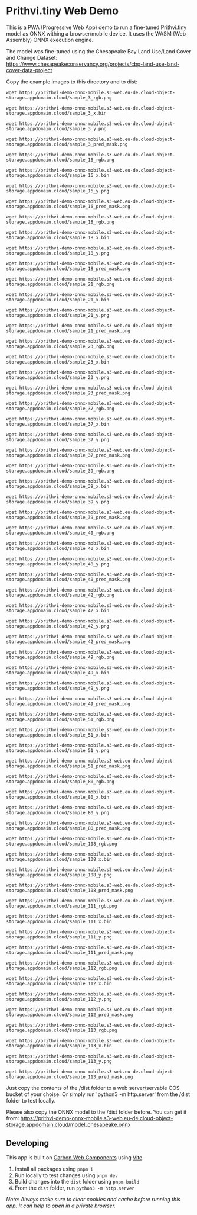 # Prithvi.tiny Web Demo
This is a PWA (Progressive Web App) demo to run a fine-tuned Prithvi.tiny model as ONNX withing a browser/mobile device. It uses the WASM (Web Assembly) ONNX execution engine.

The model was fine-tuned using the Chesapeake Bay Land Use/Land Cover and Change Dataset: https://www.chesapeakeconservancy.org/projects/cbp-land-use-land-cover-data-project

Copy the example images to this directory and to dist:

```
wget https://prithvi-demo-onnx-mobile.s3-web.eu-de.cloud-object-storage.appdomain.cloud/sample_3_rgb.png

wget https://prithvi-demo-onnx-mobile.s3-web.eu-de.cloud-object-storage.appdomain.cloud/sample_3_x.bin

wget https://prithvi-demo-onnx-mobile.s3-web.eu-de.cloud-object-storage.appdomain.cloud/sample_3_y.png

wget https://prithvi-demo-onnx-mobile.s3-web.eu-de.cloud-object-storage.appdomain.cloud/sample_3_pred_mask.png

wget https://prithvi-demo-onnx-mobile.s3-web.eu-de.cloud-object-storage.appdomain.cloud/sample_16_rgb.png

wget https://prithvi-demo-onnx-mobile.s3-web.eu-de.cloud-object-storage.appdomain.cloud/sample_16_x.bin

wget https://prithvi-demo-onnx-mobile.s3-web.eu-de.cloud-object-storage.appdomain.cloud/sample_16_y.png

wget https://prithvi-demo-onnx-mobile.s3-web.eu-de.cloud-object-storage.appdomain.cloud/sample_16_pred_mask.png

wget https://prithvi-demo-onnx-mobile.s3-web.eu-de.cloud-object-storage.appdomain.cloud/sample_18_rgb.png

wget https://prithvi-demo-onnx-mobile.s3-web.eu-de.cloud-object-storage.appdomain.cloud/sample_18_x.bin

wget https://prithvi-demo-onnx-mobile.s3-web.eu-de.cloud-object-storage.appdomain.cloud/sample_18_y.png

wget https://prithvi-demo-onnx-mobile.s3-web.eu-de.cloud-object-storage.appdomain.cloud/sample_18_pred_mask.png

wget https://prithvi-demo-onnx-mobile.s3-web.eu-de.cloud-object-storage.appdomain.cloud/sample_21_rgb.png

wget https://prithvi-demo-onnx-mobile.s3-web.eu-de.cloud-object-storage.appdomain.cloud/sample_21_x.bin

wget https://prithvi-demo-onnx-mobile.s3-web.eu-de.cloud-object-storage.appdomain.cloud/sample_21_y.png

wget https://prithvi-demo-onnx-mobile.s3-web.eu-de.cloud-object-storage.appdomain.cloud/sample_21_pred_mask.png

wget https://prithvi-demo-onnx-mobile.s3-web.eu-de.cloud-object-storage.appdomain.cloud/sample_23_rgb.png

wget https://prithvi-demo-onnx-mobile.s3-web.eu-de.cloud-object-storage.appdomain.cloud/sample_23_x.bin

wget https://prithvi-demo-onnx-mobile.s3-web.eu-de.cloud-object-storage.appdomain.cloud/sample_23_y.png

wget https://prithvi-demo-onnx-mobile.s3-web.eu-de.cloud-object-storage.appdomain.cloud/sample_23_pred_mask.png

wget https://prithvi-demo-onnx-mobile.s3-web.eu-de.cloud-object-storage.appdomain.cloud/sample_37_rgb.png

wget https://prithvi-demo-onnx-mobile.s3-web.eu-de.cloud-object-storage.appdomain.cloud/sample_37_x.bin

wget https://prithvi-demo-onnx-mobile.s3-web.eu-de.cloud-object-storage.appdomain.cloud/sample_37_y.png

wget https://prithvi-demo-onnx-mobile.s3-web.eu-de.cloud-object-storage.appdomain.cloud/sample_37_pred_mask.png

wget https://prithvi-demo-onnx-mobile.s3-web.eu-de.cloud-object-storage.appdomain.cloud/sample_39_rgb.png

wget https://prithvi-demo-onnx-mobile.s3-web.eu-de.cloud-object-storage.appdomain.cloud/sample_39_x.bin

wget https://prithvi-demo-onnx-mobile.s3-web.eu-de.cloud-object-storage.appdomain.cloud/sample_39_y.png

wget https://prithvi-demo-onnx-mobile.s3-web.eu-de.cloud-object-storage.appdomain.cloud/sample_39_pred_mask.png

wget https://prithvi-demo-onnx-mobile.s3-web.eu-de.cloud-object-storage.appdomain.cloud/sample_40_rgb.png

wget https://prithvi-demo-onnx-mobile.s3-web.eu-de.cloud-object-storage.appdomain.cloud/sample_40_x.bin

wget https://prithvi-demo-onnx-mobile.s3-web.eu-de.cloud-object-storage.appdomain.cloud/sample_40_y.png

wget https://prithvi-demo-onnx-mobile.s3-web.eu-de.cloud-object-storage.appdomain.cloud/sample_40_pred_mask.png

wget https://prithvi-demo-onnx-mobile.s3-web.eu-de.cloud-object-storage.appdomain.cloud/sample_42_rgb.png

wget https://prithvi-demo-onnx-mobile.s3-web.eu-de.cloud-object-storage.appdomain.cloud/sample_42_x.bin

wget https://prithvi-demo-onnx-mobile.s3-web.eu-de.cloud-object-storage.appdomain.cloud/sample_42_y.png

wget https://prithvi-demo-onnx-mobile.s3-web.eu-de.cloud-object-storage.appdomain.cloud/sample_42_pred_mask.png

wget https://prithvi-demo-onnx-mobile.s3-web.eu-de.cloud-object-storage.appdomain.cloud/sample_49_rgb.png

wget https://prithvi-demo-onnx-mobile.s3-web.eu-de.cloud-object-storage.appdomain.cloud/sample_49_x.bin

wget https://prithvi-demo-onnx-mobile.s3-web.eu-de.cloud-object-storage.appdomain.cloud/sample_49_y.png

wget https://prithvi-demo-onnx-mobile.s3-web.eu-de.cloud-object-storage.appdomain.cloud/sample_49_pred_mask.png

wget https://prithvi-demo-onnx-mobile.s3-web.eu-de.cloud-object-storage.appdomain.cloud/sample_51_rgb.png

wget https://prithvi-demo-onnx-mobile.s3-web.eu-de.cloud-object-storage.appdomain.cloud/sample_51_x.bin

wget https://prithvi-demo-onnx-mobile.s3-web.eu-de.cloud-object-storage.appdomain.cloud/sample_51_y.png

wget https://prithvi-demo-onnx-mobile.s3-web.eu-de.cloud-object-storage.appdomain.cloud/sample_51_pred_mask.png

wget https://prithvi-demo-onnx-mobile.s3-web.eu-de.cloud-object-storage.appdomain.cloud/sample_80_rgb.png

wget https://prithvi-demo-onnx-mobile.s3-web.eu-de.cloud-object-storage.appdomain.cloud/sample_80_x.bin

wget https://prithvi-demo-onnx-mobile.s3-web.eu-de.cloud-object-storage.appdomain.cloud/sample_80_y.png

wget https://prithvi-demo-onnx-mobile.s3-web.eu-de.cloud-object-storage.appdomain.cloud/sample_80_pred_mask.png

wget https://prithvi-demo-onnx-mobile.s3-web.eu-de.cloud-object-storage.appdomain.cloud/sample_108_rgb.png

wget https://prithvi-demo-onnx-mobile.s3-web.eu-de.cloud-object-storage.appdomain.cloud/sample_108_x.bin

wget https://prithvi-demo-onnx-mobile.s3-web.eu-de.cloud-object-storage.appdomain.cloud/sample_108_y.png

wget https://prithvi-demo-onnx-mobile.s3-web.eu-de.cloud-object-storage.appdomain.cloud/sample_108_pred_mask.png

wget https://prithvi-demo-onnx-mobile.s3-web.eu-de.cloud-object-storage.appdomain.cloud/sample_111_rgb.png

wget https://prithvi-demo-onnx-mobile.s3-web.eu-de.cloud-object-storage.appdomain.cloud/sample_111_x.bin

wget https://prithvi-demo-onnx-mobile.s3-web.eu-de.cloud-object-storage.appdomain.cloud/sample_111_y.png

wget https://prithvi-demo-onnx-mobile.s3-web.eu-de.cloud-object-storage.appdomain.cloud/sample_111_pred_mask.png

wget https://prithvi-demo-onnx-mobile.s3-web.eu-de.cloud-object-storage.appdomain.cloud/sample_112_rgb.png

wget https://prithvi-demo-onnx-mobile.s3-web.eu-de.cloud-object-storage.appdomain.cloud/sample_112_x.bin

wget https://prithvi-demo-onnx-mobile.s3-web.eu-de.cloud-object-storage.appdomain.cloud/sample_112_y.png

wget https://prithvi-demo-onnx-mobile.s3-web.eu-de.cloud-object-storage.appdomain.cloud/sample_112_pred_mask.png

wget https://prithvi-demo-onnx-mobile.s3-web.eu-de.cloud-object-storage.appdomain.cloud/sample_113_rgb.png

wget https://prithvi-demo-onnx-mobile.s3-web.eu-de.cloud-object-storage.appdomain.cloud/sample_113_x.bin

wget https://prithvi-demo-onnx-mobile.s3-web.eu-de.cloud-object-storage.appdomain.cloud/sample_113_y.png

wget https://prithvi-demo-onnx-mobile.s3-web.eu-de.cloud-object-storage.appdomain.cloud/sample_113_pred_mask.png
```

Just copy the contents of the /dist folder to a web server/servable COS bucket of your choise. Or simply run 'python3 -m http.server' from the /dist folder to test locally.

Please also copy the ONNX model to the /dist folder before. You can get it from: https://prithvi-demo-onnx-mobile.s3-web.eu-de.cloud-object-storage.appdomain.cloud/model_chesapeake.onnx

## Developing

This app is built on [Carbon Web Components](https://carbondesignsystem.com/developing/frameworks/web-components/) using [Vite](https://vite.dev/).

1. Install all packages using `pnpm i`
2. Run locally to test changes using `pnpm dev`
3. Build changes into the `dist` folder using `pnpm build`
4. From the `dist` folder, run `python3 -m http.server`

*Note: Always make sure to clear cookies and cache before running this app. It can help to open in a private browser.*
